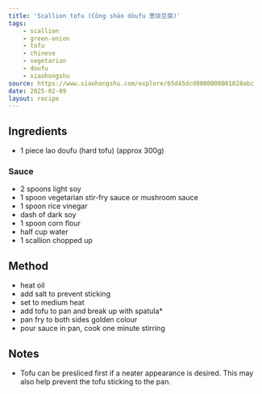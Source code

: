 ```yaml
---
title: 'Scallion tofu (Cōng shāo dòufu 葱烧豆腐)'
tags:
    - scallion 
    - green-onion 
    - tofu 
    - chinese 
    - vegetarian 
    - doufu
    - xiaohongshu
source: https://www.xiaohongshu.com/explore/65d45dcd0000000001028abc
date: 2025-02-09
layout: recipe
---
```



## Ingredients
- 1 piece lao doufu (hard tofu) (approx 300g)

### Sauce
- 2 spoons light soy
- 1 spoon vegetarian stir-fry sauce or mushroom sauce
- 1 spoon rice vinegar
- dash of dark soy
- 1 spoon corn flour
- half cup water
- 1 scallion chopped up

## Method
- heat oil
- add salt to prevent sticking
- set to medium heat
- add tofu to pan and break up with spatula*
- pan fry to both sides golden colour
- pour sauce in pan, cook one minute stirring

## Notes
- Tofu can be presliced first if a neater appearance is desired. This may also help prevent the tofu sticking to the pan.
